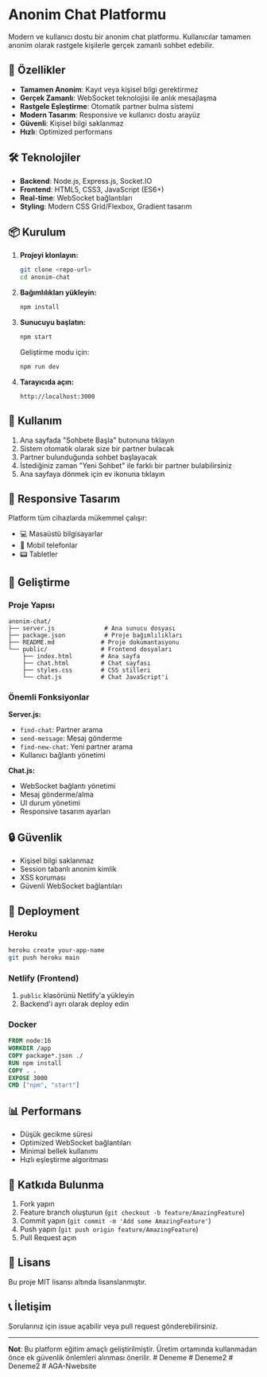 # Anonim Chat Platformu

Modern ve kullanıcı dostu bir anonim chat platformu. Kullanıcılar tamamen anonim olarak rastgele kişilerle gerçek zamanlı sohbet edebilir.

## 🚀 Özellikler

- **Tamamen Anonim**: Kayıt veya kişisel bilgi gerektirmez
- **Gerçek Zamanlı**: WebSocket teknolojisi ile anlık mesajlaşma
- **Rastgele Eşleştirme**: Otomatik partner bulma sistemi
- **Modern Tasarım**: Responsive ve kullanıcı dostu arayüz
- **Güvenli**: Kişisel bilgi saklanmaz
- **Hızlı**: Optimized performans

## 🛠️ Teknolojiler

- **Backend**: Node.js, Express.js, Socket.IO
- **Frontend**: HTML5, CSS3, JavaScript (ES6+)
- **Real-time**: WebSocket bağlantıları
- **Styling**: Modern CSS Grid/Flexbox, Gradient tasarım

## 📦 Kurulum

1. **Projeyi klonlayın:**
   ```bash
   git clone <repo-url>
   cd anonim-chat
   ```

2. **Bağımlılıkları yükleyin:**
   ```bash
   npm install
   ```

3. **Sunucuyu başlatın:**
   ```bash
   npm start
   ```
   
   Geliştirme modu için:
   ```bash
   npm run dev
   ```

4. **Tarayıcıda açın:**
   ```
   http://localhost:3000
   ```

## 🎯 Kullanım

1. Ana sayfada "Sohbete Başla" butonuna tıklayın
2. Sistem otomatik olarak size bir partner bulacak
3. Partner bulunduğunda sohbet başlayacak
4. İstediğiniz zaman "Yeni Sohbet" ile farklı bir partner bulabilirsiniz
5. Ana sayfaya dönmek için ev ikonuna tıklayın

## 📱 Responsive Tasarım

Platform tüm cihazlarda mükemmel çalışır:
- 💻 Masaüstü bilgisayarlar
- 📱 Mobil telefonlar
- 📟 Tabletler

## 🔧 Geliştirme

### Proje Yapısı
```
anonim-chat/
├── server.js              # Ana sunucu dosyası
├── package.json           # Proje bağımlılıkları
├── README.md             # Proje dokümantasyonu
└── public/               # Frontend dosyaları
    ├── index.html        # Ana sayfa
    ├── chat.html         # Chat sayfası
    ├── styles.css        # CSS stilleri
    └── chat.js           # Chat JavaScript'i
```

### Önemli Fonksiyonlar

**Server.js:**
- `find-chat`: Partner arama
- `send-message`: Mesaj gönderme
- `find-new-chat`: Yeni partner arama
- Kullanıcı bağlantı yönetimi

**Chat.js:**
- WebSocket bağlantı yönetimi
- Mesaj gönderme/alma
- UI durum yönetimi
- Responsive tasarım ayarları

## 🔒 Güvenlik

- Kişisel bilgi saklanmaz
- Session tabanlı anonim kimlik
- XSS koruması
- Güvenli WebSocket bağlantıları

## 🚀 Deployment

### Heroku
```bash
heroku create your-app-name
git push heroku main
```

### Netlify (Frontend)
1. `public` klasörünü Netlify'a yükleyin
2. Backend'i ayrı olarak deploy edin

### Docker
```dockerfile
FROM node:16
WORKDIR /app
COPY package*.json ./
RUN npm install
COPY . .
EXPOSE 3000
CMD ["npm", "start"]
```

## 📊 Performans

- Düşük gecikme süresi
- Optimized WebSocket bağlantıları
- Minimal bellek kullanımı
- Hızlı eşleştirme algoritması

## 🤝 Katkıda Bulunma

1. Fork yapın
2. Feature branch oluşturun (`git checkout -b feature/AmazingFeature`)
3. Commit yapın (`git commit -m 'Add some AmazingFeature'`)
4. Push yapın (`git push origin feature/AmazingFeature`)
5. Pull Request açın

## 📝 Lisans

Bu proje MIT lisansı altında lisanslanmıştır.

## 📞 İletişim

Sorularınız için issue açabilir veya pull request gönderebilirsiniz.

---

**Not**: Bu platform eğitim amaçlı geliştirilmiştir. Üretim ortamında kullanmadan önce ek güvenlik önlemleri alınması önerilir.
#   D e n e m e  
 #   D e n e m e 2  
 #   D e n e m e 2  
 #   A G A - N w e b s i t e  
 